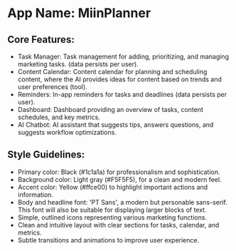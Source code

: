 # **App Name**: MiinPlanner

## Core Features:

- Task Manager: Task management for adding, prioritizing, and managing marketing tasks. (data persists per user).
- Content Calendar: Content calendar for planning and scheduling content, where the AI provides ideas for content based on trends and user preferences (tool).
- Reminders: In-app reminders for tasks and deadlines (data persists per user).
- Dashboard: Dashboard providing an overview of tasks, content schedules, and key metrics.
- AI Chatbot: AI assistant that suggests tips, answers questions, and suggests workflow optimizations.

## Style Guidelines:

- Primary color: Black (#1c1a1a) for professionalism and sophistication.
- Background color: Light gray (#F5F5F5), for a clean and modern feel.
- Accent color: Yellow (#ffce00) to highlight important actions and information.
- Body and headline font: 'PT Sans', a modern but personable sans-serif. This font will also be suitable for displaying larger blocks of text.
- Simple, outlined icons representing various marketing functions.
- Clean and intuitive layout with clear sections for tasks, calendar, and metrics.
- Subtle transitions and animations to improve user experience.